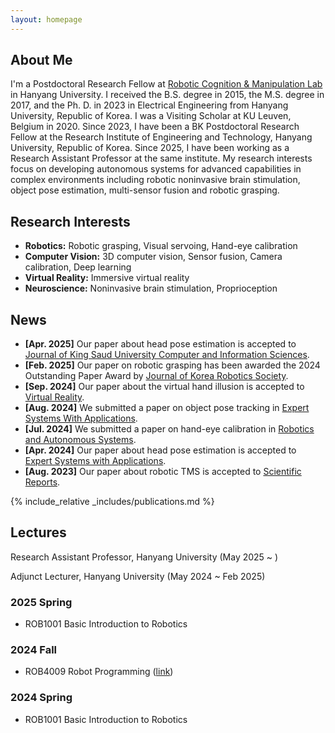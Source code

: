```yaml
---
layout: homepage
---
```


## About Me

I'm a Postdoctoral Research Fellow at [Robotic Cognition & Manipulation Lab](https://rilab.hanyang.ac.kr) in Hanyang University.
I received the B.S. degree in 2015, the M.S. degree in 2017, and the Ph. D. in 2023 in Electrical Engineering from Hanyang University, Republic of Korea. 
I was a Visiting Scholar at KU Leuven, Belgium in 2020. 
Since 2023, I have been a BK Postdoctoral Research Fellow at the Research Institute of Engineering and Technology, Hanyang University, Republic of Korea. 
Since 2025, I have been working as a Research Assistant Professor at the same institute.
My research interests focus on developing autonomous systems for advanced capabilities in complex environments including robotic noninvasive brain stimulation, object pose estimation, multi-sensor fusion and robotic grasping.

## Research Interests

- **Robotics:** Robotic grasping, Visual servoing, Hand-eye calibration
- **Computer Vision:** 3D computer vision, Sensor fusion, Camera calibration, Deep learning
- **Virtual Reality:** Immersive virtual reality
- **Neuroscience:** Noninvasive brain stimulation, Proprioception

## News

- **[Apr. 2025]** Our paper about head pose estimation is accepted to [Journal of King Saud University Computer and Information Sciences](https://link.springer.com/journal/44443).
- **[Feb. 2025]** Our paper on robotic grasping has been awarded the 2024 Outstanding Paper Award by [Journal of Korea Robotics Society](https://jkros.org).
- **[Sep. 2024]** Our paper about the virtual hand illusion is accepted to [Virtual Reality](https://link.springer.com/journal/10055).
- **[Aug. 2024]** We submitted a paper on object pose tracking in [Expert Systems With Applications](https://www.sciencedirect.com/journal/expert-systems-with-applications).
- **[Jul. 2024]** We submitted a paper on hand-eye calibration in [Robotics and Autonomous Systems](https://www.sciencedirect.com/journal/robotics-and-autonomous-systems).
- **[Apr. 2024]** Our paper about head pose estimation is accepted to [Expert Systems with Applications](https://www.sciencedirect.com/journal/expert-systems-with-applications).
- **[Aug. 2023]** Our paper about robotic TMS is accepted to [Scientific Reports](https://www.nature.com/srep/).

{% include_relative _includes/publications.md %}

## Lectures

Research Assistant Professor, Hanyang University
(May 2025 ~ )

Adjunct Lecturer, Hanyang University
(May 2024 ~ Feb 2025)

### 2025 Spring
- ROB1001 Basic Introduction to Robotics

### 2024 Fall
- ROB4009 Robot Programming ([link](https://github.com/normajeane-m/ROB4009))

### 2024 Spring
- ROB1001 Basic Introduction to Robotics
